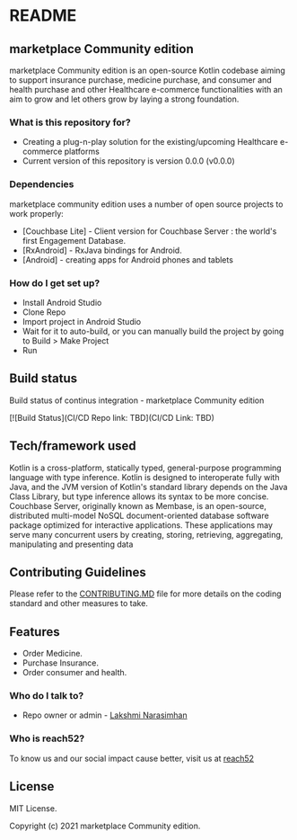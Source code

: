 # README #

## marketplace Community edition
marketplace Community edition is an open-source Kotlin codebase aiming to support insurance purchase, medicine purchase, and consumer and health purchase and other Healthcare e-commerce functionalities with an aim to grow and let others grow by laying a strong foundation.

### What is this repository for? ###

* Creating a plug-n-play solution for the existing/upcoming Healthcare e-commerce platforms
* Current version of this repository is version 0.0.0 (v0.0.0)

### Dependencies ###
marketplace community edition uses a number of open source projects to work properly:

* [Couchbase Lite] - Client version for Couchbase Server : the world's first Engagement Database.
* [RxAndroid] - RxJava bindings for Android.
* [Android] - creating apps for Android phones and tablets


### How do I get set up? ###

* Install Android Studio
* Clone Repo
* Import project in Android Studio
* Wait for it to auto-build, or you can manually build the project by going to Build > Make Project
* Run

## Build status
Build status of continus integration - marketplace Community edition 

[![Build Status](CI/CD Repo link: TBD](CI/CD Link: TBD)

## Tech/framework used
Kotlin is a cross-platform, statically typed, general-purpose programming language with type inference. Kotlin is designed to interoperate fully with Java, and the JVM version of Kotlin's standard library depends on the Java Class Library, but type inference allows its syntax to be more concise.
Couchbase Server, originally known as Membase, is an open-source, distributed multi-model NoSQL document-oriented database software package optimized for interactive applications. These applications may serve many concurrent users by creating, storing, retrieving, aggregating, manipulating and presenting data


## Contributing Guidelines
Please refer to the [CONTRIBUTING.MD](https://bitbucket.org/reach52-community/marketplace-community-edition/src/master/CONTRIBUTING.md) file for more details on the coding standard and other measures to take.


## Features
* Order Medicine.
* Purchase Insurance.
* Order consumer and health.

### Who do I talk to? ###

* Repo owner or admin - [Lakshmi Narasimhan](lakshmi@reach52.com)

### Who is reach52? ###

To know us and our social impact cause better, visit us at [reach52](https://reach52.com/) 

## License

MIT License.

Copyright (c) 2021 marketplace Community edition.